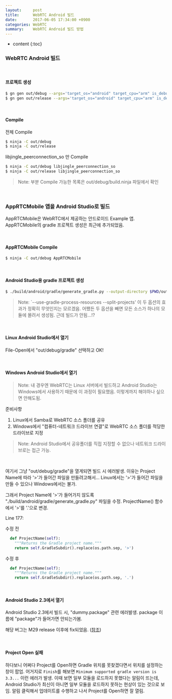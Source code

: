 ```yaml
---
layout:     post
title:      WebRTC Android 빌드
date:       2017-06-05 17:34:00 +0900
categories: WebRTC
summary:    WebRTC Android 빌드 방법
---
```


* content
{:toc}


### WebRTC Android 빌드

<br>

#### 프로젝트 생성
```sh
$ gn gen out/debug --args='target_os="android" target_cpu="arm" is_debug=true'
$ gn gen out/release --args='target_os="android" target_cpu="arm" is_debug=false'
```

<br>

#### Compile
전체 Compile
```sh
$ ninja -C out/debug
$ ninja -C out/release
```

libjingle_peerconnection_so 만 Compile
```sh
$ ninja -C out/debug libjingle_peerconnection_so
$ ninja -C out/release libjingle_peerconnection_so
```

> Note: 부분 Compile 가능한 목록은 out/debug/build.ninja 파일에서 확인

<br>

### AppRTCMobile 앱을 Android Studio로 빌드
AppRTCMobile은 WebRTC에서 제공하는 안드로이드 Example 앱.
AppRTCMobile의 gradle 프로젝트 생성은 최근에 추가되었음.

<br>

#### AppRTCMobile Compile
```sh
$ ninja -C out/debug AppRTCMobile
```

<br>

#### Android Studio용 gradle 프로젝트 생성
```sh
$ ./build/android/gradle/generate_gradle.py --output-directory $PWD/out/debug --target "//webrtc/examples:AppRTCMobile" --use-gradle-process-resources --split-projects
```

> Note: `--use-gradle-process-resources --split-projects' 이 두 옵션의 효과가 정확히 무엇인지는 모르겠음.
> 어쨌든 두 옵션을 빼면 모든 소스가 하나의 모듈에 몰려서 생성됨. 근데 빌드가 안됨...!?

<br>

#### Linux Android Studio에서 열기
File-Open에서 "out/debug/gradle" 선택하고 OK!

<br>

#### Windows Android Studio에서 열기
> Note: 내 경우엔 WebRTC는 Linux 서버에서 빌드하고
> Android Studio는 Windows에서 사용하기 때문에 이 과정이 필요했음.
> 이렇게까지 해야하나 싶으면 안해도됨.

준비사항
1. Linux에서 Samba로 WebRTC 소스 폴더를 공유
2. Windows에서 "컴퓨터-네트워크 드라이브 연결"로 WebRTC 소스 폴더를 적당한 드라이브로 지정
> Note: Android Studio에서 공유폴더를 직접 지정할 수 없으나 네트워크 드라이브로는 접근 가능.

<br>

여기서 그냥 "out/debug/gradle"을 열게되면 빌드 시 에러발생.
이유는 Project Name에 따라 '>'가 들어간 파일을 만들려고해서...
Linux에서는 '>'가 들어간 파일을 만들 수 있으나 Windows에서는 불가.

그래서 Project Name에 '>'가 들어가지 않도록 "./build/android/gradle/generate_gradle.py" 파일을 수정.
ProjectName() 함수에서 '>'를 '.'으로 변경.

Line 177:

수정 전
```python
  def ProjectName(self):
    """Returns the Gradle project name."""
    return self.GradleSubdir().replace(os.path.sep, '>')
```

수정 후
```python
  def ProjectName(self):
    """Returns the Gradle project name."""
    return self.GradleSubdir().replace(os.path.sep, '.')
```

<br>

#### Android Studio 2.3에서 열기
Android Studio 2.3에서 빌드 시, "dummy.package" 관련 에러발생.
package 이름에 "package"가 들어가면 안되는가봄.

해당 버그는 M29 release 이후에 fix되었음. ([참조](https://codereview.chromium.org/2827923002))

<br>

#### Project Open 실패
하다보니 어쩌다 Project를 Open하면 Gradle 위치를 못찾겠다면서 위치를 설정하는 창이 팝업.
어거지로 `Finish`를 해보면 `Minimum supported gradle version is 3.3...` 이런 에러가 발생.
이때 보면 일부 모듈을 로드하지 못했다는 알림이 뜨는데,
Android Studio가 최신이 아니면 일부 모듈을 로드하지 못하는 현상이 있는 것으로 보임.
알림 클릭해서 업데이트를 수행하고 나서 Project를 Open하면 잘 열림.
